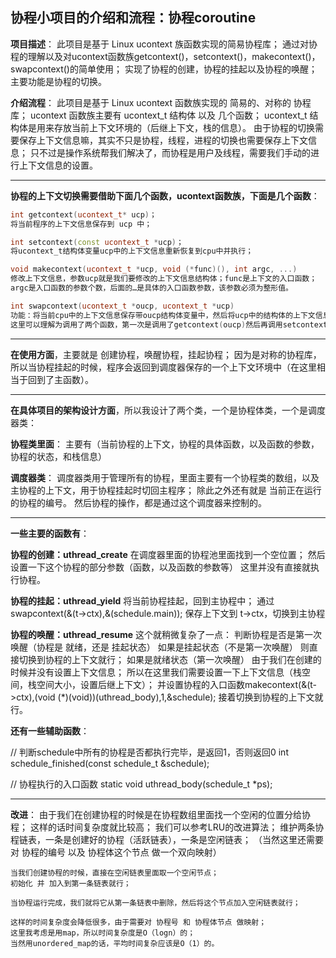 ## 协程小项目的介绍和流程：协程coroutine

**项目描述**：
此项目是基于 Linux ucontext 族函数实现的简易协程库；
通过对协程的理解以及对ucontext函数族getcontext()，setcontext()，makecontext()，swapcontext()的简单使用；
实现了协程的创建，协程的挂起以及协程的唤醒；主要功能是协程的切换。


**介绍流程**：
此项目是基于 Linux ucontext 函数族实现的 简易的、对称的 协程库；
ucontext 函数族主要有 ucontext_t 结构体 以及 几个函数；
ucontext_t 结构体是用来存放当前上下文环境的（后继上下文，栈的信息）。
由于协程的切换需要保存上下文信息嘛，其实不只是协程，线程，进程的切换也需要保存上下文信息；
只不过是操作系统帮我们解决了，而协程是用户及线程，需要我们手动的进行上下文信息的设置。

----------------------------------------------------------------------------------

**协程的上下文切换需要借助下面几个函数，ucontext函数族，下面是几个函数**：

```C++
int getcontext(ucontext_t* ucp)；
将当前程序的上下文信息保存到 ucp 中；
```

```C++
int setcontext(const ucontext_t *ucp)；
将ucontext_t结构体变量ucp中的上下文信息重新恢复到cpu中并执行；
```

```C++
void makecontext(ucontext_t *ucp, void (*func)(), int argc, ...)
修改上下文信息，参数ucp就是我们要修改的上下文信息结构体；func是上下文的入口函数；
argc是入口函数的参数个数，后面的…是具体的入口函数参数，该参数必须为整形值。
```

```C++
int swapcontext(ucontext_t *oucp, ucontext_t *ucp)
功能：将当前cpu中的上下文信息保存带oucp结构体变量中，然后将ucp中的结构体的上下文信息恢复到cpu中。
这里可以理解为调用了两个函数，第一次是调用了getcontext(oucp)然后再调用setcontext(ucp)。
```

----------------------------------------------------------------------------------

**在使用方面**，主要就是 创建协程，唤醒协程，挂起协程；
因为是对称的协程库，所以当协程挂起的时候，程序会返回到调度器保存的一个上下文环境中（在这里相当于回到了主函数）。

----------------------------------------------------------------------------------

**在具体项目的架构设计方面**，所以我设计了两个类，一个是协程体类，一个是调度器类：

**协程类里面**：
主要有（当前协程的上下文，协程的具体函数，以及函数的参数，协程的状态，和栈信息）

**调度器类**：
调度器类用于管理所有的协程，里面主要有一个协程类的数组，以及主协程的上下文，用于协程挂起时切回主程序；
除此之外还有就是 当前正在运行的协程的编号。
然后协程的操作，都是通过这个调度器来控制的。

----------------------------------------------------------------------------------

**一些主要的函数有**：

**协程的创建：uthread_create**
在调度器里面的协程池里面找到一个空位置；
	然后设置一下这个协程的部分参数（函数，以及函数的参数等）
	这里并没有直接就执行协程。


**协程的挂起：uthread_yield**
  将当前协程挂起，回到主协程中；
	通过 swapcontext(&(t->ctx),&(schedule.main));
	保存上下文到 t->ctx，切换到主协程


**协程的唤醒：uthread_resume**
	这个就稍微复杂了一点：
	判断协程是否是第一次唤醒（协程是 就绪，还是 挂起状态）
	如果是挂起状态（不是第一次唤醒）
		则直接切换到协程的上下文就行；
	如果是就绪状态（第一次唤醒）
		由于我们在创建的时候并没有设置上下文信息；
		所以在这里我们需要设置一下上下文信息（栈空间，栈空间大小，设置后继上下文）；
		并设置协程的入口函数makecontext(&(t->ctx),(void (*)(void))(uthread_body),1,&schedule);
		接着切换到协程的上下文就行。

**还有一些辅助函数**：

// 判断schedule中所有的协程是否都执行完毕，是返回1，否则返回0
int schedule_finished(const schedule_t &schedule);

// 协程执行的入口函数
static void uthread_body(schedule_t *ps);

----------------------------------------------------------------------------------

**改进**：
	由于我们在创建协程的时候是在协程数组里面找一个空闲的位置分给协程；
	这样的话时间复杂度就比较高；
	我们可以参考LRU的改进算法；
	维护两条协程链表，一条是创建好的协程（活跃链表），一条是空闲链表；
	（当然这里还需要对 协程的编号 以及 协程体这个节点 做一个双向映射）
	
	当我们创建协程的时候，直接在空闲链表里面取一个空闲节点；
	初始化 并 加入到第一条链表就行；
	
	当协程运行完成，我们就将它从第一条链表中删除，然后将这个节点加入空闲链表就行；

	这样的时间复杂度会降低很多，由于需要对 协程号 和 协程体节点 做映射；
	这里我考虑是用map，所以时间复杂度是O（logn）的；
	当然用unordered_map的话，平均时间复杂应该是O（1）的。







